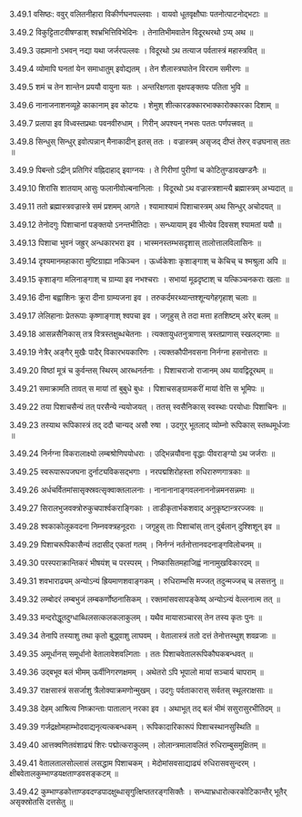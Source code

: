 3.49.1
वसिष्ठः:
ववुर् वलितनीहारा विकीर्णघनपल्लवाः ।
वायवो धूतवृक्षौघाः पतनोत्पाटनोद्भटाः ॥


3.49.2
विकुट्टिताटवीषण्डाश् श्वभ्रभित्तिविभेदिनः ।
तेनातिभीमवातेन विदूरथरथो ऽप्य् अथ ॥


3.49.3
उह्यमानो ऽभवन् नद्या यथा जर्जरपल्लवः ।
विदूरथो ऽथ तत्याज पर्वतास्त्रं महास्त्रवित् ॥


3.49.4
व्योमापि घनतां येन समाधातुम् इवोद्यतम् ।
तेन शैलास्त्रघातेन विरराम समीरणः ॥


3.49.5
शमं च तेन शान्तेन प्रययौ वायुना यतः ।
अन्तरिक्षगता वृक्षपङ्क्तयः पतिता भुवि ॥


3.49.6
नानाजनाशनव्यूहे काकानाम् इव कोटयः ।
शेमुश् शीत्कारडक्कारभाक्कारोक्कारका दिशाम् ॥


3.49.7
प्रलापा इव विध्वस्तप्रथाः पवनवीरुधाम् ।
गिरीन् अपश्यन् नभसः पततः पर्णपत्त्रवत् ॥


3.49.8
सिन्धुस् सिन्धुर् इवोत्पन्नान् मैनाकादीन् इतस् ततः ।
वज्रास्त्रम् असृजद् दीप्तं तेरुर् वज्रघनास् ततः ॥


3.49.9
पिबन्तो ऽद्रीन् प्रतिगिरं वह्निदाहाद् इवाग्नयः ।
ते गिरीणां पुरीणां च कोटितुण्डावखण्डनैः ॥


3.49.10
शिरांसि शातयाम् आसुः फलानीवोल्बनानिलाः ।
विदूरथो ऽथ वज्रास्त्रशान्त्यै ब्रह्मास्त्रम् अभ्यदात् ॥


3.49.11
ततो ब्रह्मास्त्रवज्रास्त्रे समं प्रशमम् आगते ।
श्यामाश्यामं पिशाचास्त्रम् अथ सिन्धुर् अचोदयत् ॥


3.49.12
तेनोदगुः पिशाचानां पङ्क्तयो ऽनन्तभीतिदाः ।
सन्ध्यायाम् इव भीत्येव दिवसश् श्यामतां ययौ ॥


3.49.13
पिशाचा भुवनं जह्रुर् अन्धकारभरा इव ।
भास्मनस्तम्भसदृशास् तालोत्तालविलासिनः ॥


3.49.14
दृश्यमानमहाकारा मुष्टिग्राह्या नकिञ्चन ।
ऊर्ध्वकेशाः कृशाङ्गाश् च केचिच् च श्मश्रुला अपि ॥


3.49.15
कृशाङ्गा मलिनाङ्गाश् च ग्राम्या इव नभश्चराः ।
सभायां मूढदृष्टाश् च यत्किञ्चनकराः खलाः ॥


3.49.16
दीना बह्वाशिनः क्रूरा दीना ग्राम्यजना इव ।
तरुकर्दमरथ्यान्तश्शून्यगेहगृहाश् चलाः ॥


3.49.17
लेलिहानाः प्रेतरूपाः कृष्णाङ्गाश् श्वपचा इव ।
जगृहुस् ते तदा मत्ता हतशिष्टम् अरेर् बलम् ॥


3.49.18
आसन्नसैनिकास् तत्र वित्रस्तक्षुब्धचेतनाः ।
त्यक्तायुधतनुत्राणास् त्रस्तप्राणास् स्खलद्गमाः ॥


3.49.19
नेत्रैर् अङ्गैर् मुखैः पादैर् विकारभयकारिणः ।
त्यक्तकौपीनवसना निर्नग्ना हसनोत्तराः ॥


3.49.20
विष्ठां मूत्रं च कुर्वन्तस् स्थिरम् आरब्धनर्तनाः ।
पिशाचराजो राजानम् अथ यावद्विदूरथम् ॥


3.49.21
समाक्रामति तावत् स मायां तां बुबुधे बुधः ।
पिशाचसङ्ग्रामकरीं मायां वेत्ति स भूमिपः ॥


3.49.22
तया पिशाचसैन्यं तत् परसैन्ये न्ययोजयत् ।
ततस् स्वसैनिकास् स्वस्थाः परयोधाः पिशाचिनः ॥


3.49.23
तस्याथ रूपिकास्त्रं तद् ददौ चान्यद् असौ रुषा ।
उदगुर् भूतलाद् व्योम्नो रूपिकास् स्तब्धमूर्धजाः ॥


3.49.24
निर्नग्ना विकरालाक्ष्यो लम्बश्रोणिपयोधराः ।
उद्भिन्नयौवना वृद्धाः पीवराङ्ग्यो ऽथ जर्जराः ॥


3.49.25
स्वरूपारूपजघना दुर्नाट्यविकसद्भगाः ।
नरपद्मशिरोहस्ता रुधिरारुणगात्रकाः ॥


3.49.26
अर्धचर्वितमांसासृक्स्रवत्सृक्वाक्तलालनाः ।
नानानानाङ्गवलनाननोन्नमनसन्नमाः ॥


3.49.27
सिरालभुजवक्त्रोरुकुचपार्श्वकराङ्गिकाः ।
ताडीकृतार्भकशवाद् अनुकृष्टान्त्ररज्जवः ॥


3.49.28
श्वकाकोलूकवदना निम्नवक्त्रहनूदराः ।
जगृहुस् ताः पिशाचांस् तान् दुर्बलान् दुश्शिशून् इव ॥


3.49.29
पिशाचरूपिकासैन्यं तदासीद् एकतां गतम् ।
निर्नग्नं नर्तनोत्तानवदनाङ्गविलोचनम् ॥


3.49.30
परस्पराक्रान्तिकरं भीषयंश् च परस्परम् ।
निष्कासितमहाजिह्वं नानामुखविकारदम् ॥


3.49.31
शवभाराढ्यम् अन्योऽन्यं ह्रियमाणशवाङ्गकम् ।
रुधिराम्भसि मज्जत् तदुन्मज्जच् च लसत्तनु ॥


3.49.32
लम्बोदरं लम्बभुजं लम्बकर्णोष्ठनासिकम् ।
रक्तमांसवसापङ्केष्व् अन्योऽन्यं वेल्लनात्म तत् ॥


3.49.33
मन्दरोद्धूतदुग्धाब्धिलसत्कलकलाकुलम् ।
यथैव मायासञ्चारस् तेन तस्य कृतः पुनः ॥


3.49.34
तेनापि तस्याशु तथा कृतो बुद्ध्वाशु लाघवम् ।
वेतालास्त्रं ततो दत्तं तेनोत्तस्थुश् शवव्रजाः ॥


3.49.35
अमूर्धानस् समूर्धानो वेतालावेशवल्गिताः ।
ततः पिशाचवेतालरूपिकौघकबन्धवत् ॥


3.49.36
उद्बभूव बलं भीमम् ऊर्वीनिगरणक्षमम् ।
अथेतरो ऽपि भूपालो मायां सञ्चार्य चापराम् ॥


3.49.37
राक्षसास्त्रं ससर्जाशु त्रैलोक्याक्रमणोन्मुखम् ।
उदगुः पर्वताकारास् सर्वतस् स्थूलराक्षसाः ॥


3.49.38
देहम् आश्रित्य निष्क्रान्ताः पातालान् नरका इव ।
अथाभूत् तद् बलं भीमं ससुरासुरभीतिदम् ॥


3.49.39
गर्जद्रक्षोमहाम्भोदवाद्यनृत्यत्कबन्धकम् ।
रूपिकादारिकारूपं पिशाचस्थानसुस्थिति ॥


3.49.40
आत्तक्वणितवंशाढ्यं शिरः पद्मोत्कराकुलम् ।
लोलान्त्रमालावलितं रुधिराम्बुसमुक्षितम् ॥


3.49.41
वेतालतालसोल्लासं लसद्धाम पिशाचकम् ।
मेदोमांसवसाद्याढ्यं रुधिरासवसुन्दरम् ।
क्षीबवेतालकुम्भाण्डयक्षताण्डवसङ्कटम् ॥


3.49.42
कुम्भाण्डकोत्ताण्डवदण्डपादक्षुब्धासृगुत्क्षिप्ततरङ्गसिक्तैः ।
सन्ध्याभ्रधारोत्करकोटिकान्तैर् भूतैर् असृक्स्रोतसि दत्तसेतु ॥

